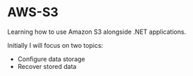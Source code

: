 # AWS-S3

Learning how to use Amazon S3 alongside .NET applications.

Initially I will focus on two topics:
- Configure data storage
- Recover stored data
